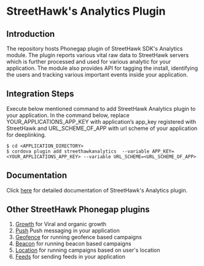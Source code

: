 # StreetHawk's Analytics Plugin

## Introduction
The repository hosts Phonegap plugin of StreetHawk SDK's Analytics module. The plugin  reports various vital raw data to StreetHawk servers which is further processed and used for various analytic for your application. The module also provides API for tagging the install, identifying the users and tracking various important events inside your application. 

## Integration Steps
Execute below mentioned command to add StreetHawk Analytics plugin to your application. In the command below, replace YOUR_APPLICATIONS_APP_KEY with application’s app_key registered with StreetHawk and URL_SCHEME_OF_APP with url scheme of your application for deeplinking. 

```
$ cd <APPLICATION_DIRECTORY>
$ cordova plugin add streethawkanalytics  --variable APP_KEY=<YOUR_APPLICATIONS_APP_KEY> --variable URL_SCHEME=<URL_SCHEME_OF_APP>
```
## Documentation
Click [here](https://dashboard.streethawk.com/docs/sdks/phonegap/analytics/) for detailed documentation of StreetHawk's Analytics plugin.

## Other StreetHawk Phonegap plugins

1. [Growth](https://github.com/StreetHawkSDK/PhonegapGrowth) for Viral and organic growth
2. [Push](https://github.com/StreetHawkSDK/PhonegapPush) Push messaging in your application
3. [Geofence](https://github.com/StreetHawkSDK/PhonegapGeofence) for running geofence based campaigns 
4. [Beacon](https://github.com/StreetHawkSDK/PhonegapBeacon) for running beacon based campaigns
5. [Location](https://github.com/StreetHawkSDK/PhonegapLocations) for running campaigns based on user's location
6. [Feeds](https://github.com/StreetHawkSDK/PhonegapFeeds) for sending feeds in your application
